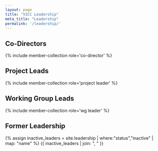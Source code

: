 ```yaml
---
layout: page
title: "VICC Leadership"
meta_title: "Leadership"
permalink: '/leadership/'
---
```


## Co-Directors
{% include member-collection role='co-director' %}

## Project Leads
{% include member-collection role='project leader' %}

## Working Group Leads
{% include member-collection role='wg leader' %}

## Former Leadership
{% assign inactive_leaders = site.leadership | where:"status","inactive" | map: "name" %}
{{ inactive_leaders | join: ", " }}